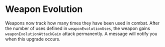 Weapon Evolution
================

Weapons now track how many times they have been used in combat.
After the number of uses defined in `weaponEvolutionUses`, the weapon gains `weaponEvolutionAttackGain` attack permanently.
A message will notify you when this upgrade occurs.
